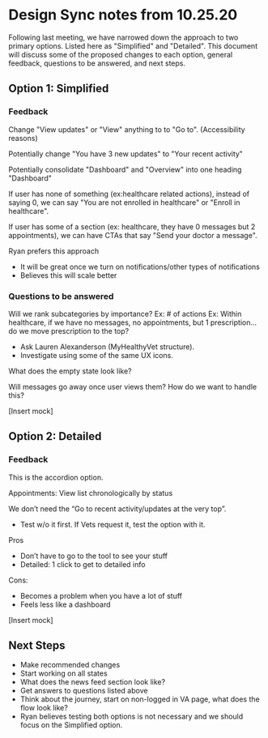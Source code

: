 # Design Sync notes from 10.25.20
Following last meeting, we have narrowed down the approach to two primary options. Listed here as "Simplified" and "Detailed".
This document will discuss some of the proposed changes to each option, general feedback, questions to be answered, and next steps.

## Option 1: Simplified
### Feedback
Change "View updates" or "View" anything to to "Go to". (Accessibility reasons)

Potentially change "You have 3 new updates" to "Your recent activity"

Potentially consolidate "Dashboard" and "Overview" into one heading "Dashboard"

If user has none of something (ex:healthcare related actions), instead of saying 0, we can say 
"You are not enrolled in healthcare" or "Enroll in healthcare".

If user has some of a section (ex: healthcare, they have 0 messages but 2 appointments), we can have CTAs that say "Send your doctor a message".

Ryan prefers this approach
- It will be great once we turn on notifications/other types of notifications
- Believes this will scale better

### Questions to be answered

Will we rank subcategories by importance? Ex: # of actions
Ex: Within healthcare, if we have no messages, no appointments, but 1 prescription…do we move prescription to the top? 
- Ask Lauren Alexanderson (MyHealthyVet structure). 
- Investigate using some of the same UX icons. 

What does the empty state look like?

Will messages go away once user views them? 
How do we want to handle this?

[Insert mock]

## Option 2: Detailed
### Feedback

This is the accordion option.

Appointments: View list chronologically by status

We don’t need the “Go to recent activity/updates at the very top”.
- Test w/o it first. If Vets request it, test the option with it.

Pros
- Don’t have to go to the tool to see your stuff
- Detailed: 1 click to get to detailed info

Cons: 
- Becomes a problem when you have a lot of stuff
- Feels less like a dashboard

[Insert mock]

## Next Steps
- Make recommended changes
- Start working on all states
- What does the news feed section look like?
- Get answers to questions listed above
- Think about the journey, start on non-logged in VA page, what does the flow look like?
- Ryan believes testing both options is not necessary and we should focus on the Simplified option.













